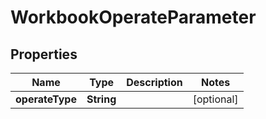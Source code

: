 
# WorkbookOperateParameter

## Properties
Name | Type | Description | Notes
------------ | ------------- | ------------- | -------------
**operateType** | **String** |  |  [optional]



